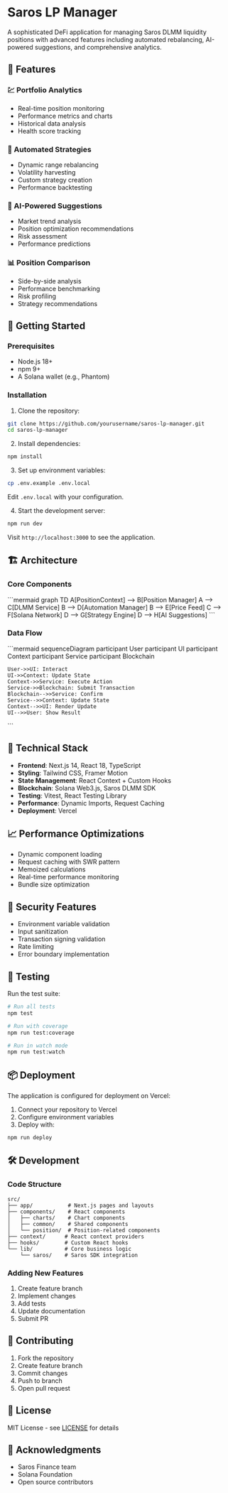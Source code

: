 # Saros LP Manager

A sophisticated DeFi application for managing Saros DLMM liquidity positions with advanced features including automated rebalancing, AI-powered suggestions, and comprehensive analytics.

## 🌟 Features

### 💹 Portfolio Analytics
- Real-time position monitoring
- Performance metrics and charts
- Historical data analysis
- Health score tracking

### 🤖 Automated Strategies
- Dynamic range rebalancing
- Volatility harvesting
- Custom strategy creation
- Performance backtesting

### 🧠 AI-Powered Suggestions
- Market trend analysis
- Position optimization recommendations
- Risk assessment
- Performance predictions

### 📊 Position Comparison
- Side-by-side analysis
- Performance benchmarking
- Risk profiling
- Strategy recommendations

## 🚀 Getting Started

### Prerequisites
- Node.js 18+
- npm 9+
- A Solana wallet (e.g., Phantom)

### Installation

1. Clone the repository:
```bash
git clone https://github.com/yourusername/saros-lp-manager.git
cd saros-lp-manager
```

2. Install dependencies:
```bash
npm install
```

3. Set up environment variables:
```bash
cp .env.example .env.local
```
Edit `.env.local` with your configuration.

4. Start the development server:
```bash
npm run dev
```

Visit `http://localhost:3000` to see the application.

## 🏗️ Architecture

### Core Components

\`\`\`mermaid
graph TD
    A[PositionContext] --> B[Position Manager]
    A --> C[DLMM Service]
    B --> D[Automation Manager]
    B --> E[Price Feed]
    C --> F[Solana Network]
    D --> G[Strategy Engine]
    D --> H[AI Suggestions]
\`\`\`

### Data Flow

\`\`\`mermaid
sequenceDiagram
    participant User
    participant UI
    participant Context
    participant Service
    participant Blockchain

    User->>UI: Interact
    UI->>Context: Update State
    Context->>Service: Execute Action
    Service->>Blockchain: Submit Transaction
    Blockchain-->>Service: Confirm
    Service-->>Context: Update State
    Context-->>UI: Render Update
    UI-->>User: Show Result
\`\`\`

## 🔧 Technical Stack

- **Frontend**: Next.js 14, React 18, TypeScript
- **Styling**: Tailwind CSS, Framer Motion
- **State Management**: React Context + Custom Hooks
- **Blockchain**: Solana Web3.js, Saros DLMM SDK
- **Testing**: Vitest, React Testing Library
- **Performance**: Dynamic Imports, Request Caching
- **Deployment**: Vercel

## 📈 Performance Optimizations

- Dynamic component loading
- Request caching with SWR pattern
- Memoized calculations
- Real-time performance monitoring
- Bundle size optimization

## 🔐 Security Features

- Environment variable validation
- Input sanitization
- Transaction signing validation
- Rate limiting
- Error boundary implementation

## 🧪 Testing

Run the test suite:
```bash
# Run all tests
npm test

# Run with coverage
npm run test:coverage

# Run in watch mode
npm run test:watch
```

## 📦 Deployment

The application is configured for deployment on Vercel:

1. Connect your repository to Vercel
2. Configure environment variables
3. Deploy with:
```bash
npm run deploy
```

## 🛠️ Development

### Code Structure
```
src/
├── app/           # Next.js pages and layouts
├── components/    # React components
│   ├── charts/    # Chart components
│   ├── common/    # Shared components
│   └── position/  # Position-related components
├── context/      # React context providers
├── hooks/        # Custom React hooks
└── lib/          # Core business logic
    └── saros/    # Saros SDK integration
```

### Adding New Features

1. Create feature branch
2. Implement changes
3. Add tests
4. Update documentation
5. Submit PR

## 🤝 Contributing

1. Fork the repository
2. Create feature branch
3. Commit changes
4. Push to branch
5. Open pull request

## 📄 License

MIT License - see [LICENSE](LICENSE) for details

## 🙏 Acknowledgments

- Saros Finance team
- Solana Foundation
- Open source contributors